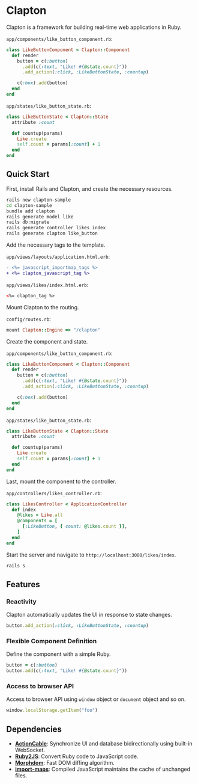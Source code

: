# Clapton

Clapton is a framework for building real-time web applications in Ruby.

`app/components/like_button_component.rb`:

```ruby
class LikeButtonComponent < Clapton::Component
  def render
    button = c(:button)
      .add(c(:text, "Like! #{@state.count}"))
      .add_action(:click, :LikeButtonState, :countup)

    c(:box).add(button)
  end
end
```

`app/states/like_button_state.rb`:

```ruby
class LikeButtonState < Clapton::State
  attribute :count

  def countup(params)
    Like.create
    self.count = params[:count] + 1
  end
end
``` 

## Quick Start

First, install Rails and Clapton, and create the necessary resources.

```sh
rails new clapton-sample
cd clapton-sample
bundle add clapton
rails generate model like
rails db:migrate
rails generate controller likes index
rails generate clapton like_button
```

Add the necessary tags to the template.

`app/views/layouts/application.html.erb`:

```diff
- <%= javascript_importmap_tags %>
+ <%= clapton_javascript_tag %>
```

`app/views/likes/index.html.erb`:

```html
<%= clapton_tag %>
```

Mount Clapton to the routing.

`config/routes.rb`:

```ruby
mount Clapton::Engine => "/clapton"
```

Create the component and state.

`app/components/like_button_component.rb`:

```ruby
class LikeButtonComponent < Clapton::Component
  def render
    button = c(:button)
      .add(c(:text, "Like! #{@state.count}"))
      .add_action(:click, :LikeButtonState, :countup)

    c(:box).add(button)
  end
end
```

`app/states/like_button_state.rb`:

```ruby
class LikeButtonState < Clapton::State
  attribute :count

  def countup(params)
    Like.create
    self.count = params[:count] + 1
  end
end
```

Last, mount the component to the controller.

`app/controllers/likes_controller.rb`:

```ruby
class LikesController < ApplicationController
  def index
    @likes = Like.all
    @components = [
      [:LikeButton, { count: @likes.count }],
    ]
  end
end
```

Start the server and navigate to `http://localhost:3000/likes/index`.
```bash
rails s
```

## Features

### Reactivity

Clapton automatically updates the UI in response to state changes.

```ruby
button.add_action(:click, :LikeButtonState, :countup)
```

### Flexible Component Definition

Define the component with a simple Ruby.

```ruby
button = c(:button)
button.add(c(:text, "Like! #{@state.count}"))
```

### Access to browser API

Access to browser API using `window` object or `document` object and so on.

```ruby
window.localStorage.getItem("foo")
```

## Dependencies

- **[ActionCable](https://guides.rubyonrails.org/action_cable_overview.html)**: Synchronize UI and database bidirectionally using built-in WebSocket.
- **[Ruby2JS](https://github.com/ruby2js/ruby2js)**: Convert Ruby code to JavaScript code.
- **[Morphdom](https://github.com/patrick-steele-idem/morphdom)**: Fast DOM diffing algorithm.
- **[import-maps](https://github.com/WICG/import-maps)**: Compiled JavaScript maintains the cache of unchanged files.
